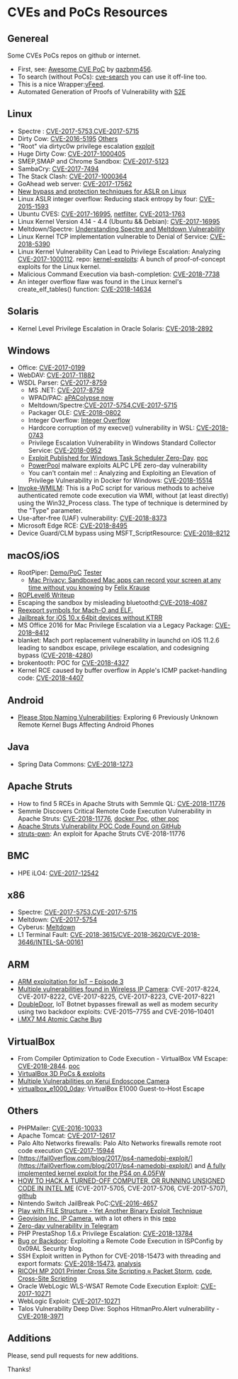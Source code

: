 # CVEs and PoCs Resources

## Genereal

Some CVEs PoCs repos on github or internet.

* First, see: [Awesome CVE PoC](https://github.com/qazbnm456/awesome-cve-poc) by [qazbnm456](https://github.com/qazbnm456).
* To search (without PoCs): [cve-search](https://github.com/cve-search/cve-search) you can use it off-line too.
* This is a nice Wrapper:[vFeed](https://github.com/toolswatch/vFeed).
* Automated Generation of Proofs of Vulnerability with [S2E](https://github.com/S2E/docs/blob/master/src/Tutorials/pov.rst)

## Linux

* Spectre : [CVE-2017-5753,CVE-2017-5715](https://gist.github.com/Badel2/ba8826e6607295e6f26c5ed098d98d27)
* Dirty Cow: [CVE-2016-5195](https://github.com/scumjr/dirtycow-vdso) [Others](https://github.com/dirtycow/dirtycow.github.io/wiki/PoCs)
* "Root" via dirtyc0w privilege escalation [exploit](https://gist.github.com/Arinerron/0e99d69d70a778ca13a0087fa6fdfd80)
* Huge Dirty Cow: [CVE-2017-1000405](https://github.com/bindecy/HugeDirtyCowPOC)
* SMEP,SMAP and Chrome Sandbox: [CVE-2017-5123](https://salls.github.io/Linux-Kernel-CVE-2017-5123/)
* SambaCry: [CVE-2017-7494](https://securelist.com/sambacry-is-coming/78674/)
* The Stack Clash: [CVE-2017-1000364](https://blog.qualys.com/securitylabs/2017/06/19/the-stack-clash)
* GoAhead web server: [CVE-2017-17562](https://www.elttam.com.au/blog/goahead/)
* [New bypass and protection techniques for ASLR on Linux](http://blog.ptsecurity.com/2018/02/new-bypass-and-protection-techniques.html)
* Linux ASLR integer overflow: Reducing stack entropy by four: [CVE-2015-1593](http://hmarco.org/bugs/linux-ASLR-integer-overflow.html)
* Ubuntu CVES: [CVE-2017-16995](https://github.com/Spacial/csirt/blob/master/PoCs/ubuntu_%20CVE-2017-16995.c), [netfilter](https://github.com/Spacial/csirt/blob/master/PoCs/ubuntu_netfilter.c), [CVE-2013-1763](https://github.com/Spacial/csirt/blob/master/PoCs/ubuntu_%20CVE-2013-1763.c)
* Linux Kernel Version 4.14 - 4.4 (Ubuntu && Debian): [CVE-2017-16995](https://github.com/iBearcat/CVE-2017-16995)
* Meltdown/Spectre: [Understanding Spectre and Meltdown Vulnerability](https://miuv.blog/2018/03/20/understanding-spectre-and-meltdown-vulnerability-part-2/)
* Linux Kernel TCP implementation vulnerable to Denial of Service: [CVE-2018-5390](https://www.kb.cert.org/vuls/id/962459)
* Linux Kernel Vulnerability Can Lead to Privilege Escalation: Analyzing [CVE-2017-1000112](https://securingtomorrow.mcafee.com/mcafee-labs/linux-kernel-vulnerability-can-lead-to-privilege-escalation-analyzing-cve-2017-1000112/). repo: [kernel-exploits](https://github.com/xairy/kernel-exploits): A bunch of proof-of-concept exploits for the Linux kernel.
* Malicious Command Execution via bash-completion: [CVE-2018-7738](https://blog.grimm-co.com/post/malicious-command-execution-via-bash-completion-cve-2018-7738/)
* An integer overflow flaw was found in the Linux kernel's create_elf_tables() function: [CVE-2018-14634](https://access.redhat.com/security/cve/cve-2018-14634)

## Solaris

* Kernel Level Privilege Escalation in Oracle Solaris: [CVE-2018-2892](https://www.trustwave.com/Resources/SpiderLabs-Blog/CVE-2018-2892---Kernel-Level-Privilege-Escalation-in-Oracle-Solaris/)

## Windows

* Office: [CVE-2017-0199](https://github.com/bhdresh/CVE-2017-0199)
* WebDAV: [CVE-2017-11882](https://github.com/embedi/CVE-2017-11882)
* WSDL Parser: [CVE-2017-8759](https://github.com/Voulnet/CVE-2017-8759-Exploit-sample)
  * MS .NET: [CVE-2017-8759](https://github.com/bhdresh/CVE-2017-8759)
  * WPAD/PAC: [aPAColypse now](https://googleprojectzero.blogspot.com.br/2017/12/apacolypse-now-exploiting-windows-10-in_18.html)
  * Meltdown/Spectre:[CVE-2017-5754,CVE-2017-5715](https://github.com/ionescu007/SpecuCheck)
  * Packager OLE: [CVE-2018-0802](https://github.com/rxwx/CVE-2018-0802)
  * Integer Overflow: [Integer Overflow](https://github.com/k0keoyo/Dark_Composition_case_study_Integer_Overflow)
  * Hardcore corruption of my execve() vulnerability in WSL: [CVE-2018-0743](https://github.com/saaramar/execve_exploit)
  * Privilege Escalation Vulnerability in Windows Standard Collector Service: [CVE-2018-0952](https://www.atredis.com/blog/cve-2018-0952-privilege-escalation-vulnerability-in-windows-standard-collector-service)
  * [Exploit Published for Windows Task Scheduler Zero-Day](https://www.securityweek.com/exploit-published-windows-task-scheduler-zero-day). [poc](https://github.com/SandboxEscaper/randomrepo)
  * [PowerPool](https://www.welivesecurity.com/2018/09/05/powerpool-malware-exploits-zero-day-vulnerability/) malware exploits ALPC LPE zero-day vulnerability
  * You can't contain me! :: Analyzing and Exploiting an Elevation of Privilege Vulnerability in Docker for Windows: [CVE-2018-15514](https://srcincite.io/blog/2018/08/31/you-cant-contain-me-analyzing-and-exploiting-an-elevation-of-privilege-in-docker-for-windows.html)
* [Invoke-WMILM](https://github.com/Cybereason/Invoke-WMILM): This is a PoC script for various methods to acheive authenticated remote code execution via WMI, without (at least directly) using the Win32_Process class. The type of technique is determined by the "Type" parameter.
* Use-after-free (UAF) vulnerability: [CVE-2018-8373](https://blog.trendmicro.com/trendlabs-security-intelligence/new-cve-2018-8373-exploit-spotted/)
* Microsoft Edge RCE: [CVE-2018-8495](https://leucosite.com/Microsoft-Edge-RCE/)
* Device Guard/CLM bypass using MSFT_ScriptResource: [CVE-2018–8212](https://posts.specterops.io/cve-2018-8212-device-guard-clm-bypass-using-msft-scriptresource-b6cc2318e885)

## macOS/iOS

* RootPiper:  [Demo/PoC](https://github.com/Shmoopi/RootPipe-Demo)  [Tester](https://github.com/sideeffect42/RootPipeTester)
  * [Mac Privacy: Sandboxed Mac apps can record your screen at any time without you knowing](https://github.com/KrauseFx/krausefx.com/blob/master/_posts/2018-02-10-mac-privacy-sandboxed-mac-apps-can-take-screenshots.md) by [Felix Krause](https://github.com/KrauseFx)
* [ROPLevel6 Writeup](https://github.com/shmoo419/ExploitChallengeWriteups/blob/master/ROPLevel6/Writeup.md)
* Escaping the sandbox by misleading bluetoothd:[CVE-2018-4087](https://blog.zimperium.com/cve-2018-4087-poc-escaping-sandbox-misleading-bluetoothd)
* [Reexport symbols for Mach-O and ELF.](https://github.com/xerub/reexport)
* [Jailbreak for iOS 10.x 64bit devices without KTRR](https://github.com/tihmstar/doubleH3lix)
* MS Office 2016 for Mac Privilege Escalation via a Legacy Package: [CVE-2018–8412](https://medium.com/0xcc/cve-2018-8412-ms-office-2016-for-mac-privilege-escalation-via-a-legacy-package-7fccdbf71d9b)
* blanket: Mach port replacement vulnerability in launchd on iOS 11.2.6 leading to sandbox escape, privilege escalation, and codesigning bypass ([CVE-2018-4280](https://github.com/bazad/blanket))
* brokentooth: POC for [CVE-2018-4327](https://github.com/omerporze/brokentooth)
* Kernel RCE caused by buffer overflow in Apple's ICMP packet-handling code: [CVE-2018-4407](https://lgtm.com/blog/apple_xnu_icmp_error_CVE-2018-4407)

## Android

* [Please Stop Naming Vulnerabilities](https://pleasestopnamingvulnerabilities.com): Exploring 6 Previously Unknown Remote Kernel Bugs Affecting Android Phones

## Java

* Spring Data Commons: [CVE-2018-1273](https://gist.github.com/matthiaskaiser/bfb274222c009b3570ab26436dc8799e)

## Apache Struts

* How to find 5 RCEs in Apache Struts with Semmle QL: [CVE-2018-11776](https://lgtm.com/blog/apache_struts_CVE-2018-11776)
* Semmle Discovers Critical Remote Code Execution Vulnerability in Apache Struts: [CVE-2018-11776](https://semmle.com/news/apache-struts-CVE-2018-11776), [docker Poc](https://github.com/jas502n/St2-057), [other poc](https://github.com/mazen160/struts-pwn_CVE-2018-11776)
* [Apache Struts Vulnerability POC Code Found on GitHub](https://news.hitb.org/content/apache-struts-vulnerability-poc-code-found-github)
* [struts-pwn](https://github.com/mazen160/struts-pwn_CVE-2018-11776): An exploit for Apache Struts CVE-2018-11776

## BMC

* HPE iLO4: [CVE-2017-12542](https://github.com/airbus-seclab/ilo4_toolbox/blob/master/README.rst)

## x86

* Spectre: [CVE-2017-5753,CVE-2017-5715](https://spectreattack.com/)
* Meltdown: [CVE-2017-5754](https://meltdownattack.com/)
* Cyberus: [Meltdown](http://blog.cyberus-technology.de/posts/2018-01-03-meltdown.html)
* L1 Terminal Fault: [CVE-2018-3615/CVE-2018-3620/CVE-2018-3646/INTEL-SA-00161](https://software.intel.com/security-software-guidance/software-guidance/l1-terminal-fault)

## ARM

* [ARM exploitation for IoT – Episode 3](https://quequero.org/2017/11/arm-exploitation-iot-episode-3/)
* [Multiple vulnerabilities found in Wireless IP Camera](https://pierrekim.github.io/blog/2017-03-08-camera-goahead-0day.html#backdoor-account): CVE-2017-8224, CVE-2017-8222, CVE-2017-8225, CVE-2017-8223, CVE-2017-8221
* [DoubleDoor](https://blog.newskysecurity.com/doubledoor-iot-botnet-bypasses-firewall-as-well-as-modem-security-using-two-backdoor-exploits-88457627306d), IoT Botnet bypasses firewall as well as modem security using two backdoor exploits: CVE-2015–7755 and CVE-2016–10401
* [i.MX7 M4 Atomic Cache Bug](https://rschaefertech.wordpress.com/2018/02/17/imx7-hardware-bug/)

## VirtualBox

* From Compiler Optimization to Code Execution - VirtualBox VM Escape: [CVE-2018-2844](https://www.voidsecurity.in/2018/08/from-compiler-optimization-to-code.html). [poc](https://github.com/renorobert/virtualbox-cve-2018-2844/)
* [VirtualBox 3D PoCs & exploits](https://github.com/niklasb/3dpwn)
* [Multiple Vulnerabilities on Kerui Endoscope Camera](https://utkusen.com/blog/multiple-vulnerabilities-on-kerui-endoscope-camera.html)
* [virtualbox_e1000_0day](https://github.com/MorteNoir1/virtualbox_e1000_0day):  VirtualBox E1000 Guest-to-Host Escape

## Others

* PHPMailer: [CVE-2016-10033](https://github.com/opsxcq/exploit-CVE-2016-10033)
* Apache Tomcat: [CVE-2017-12617](https://github.com/cyberheartmi9/CVE-2017-12617)
* Palo Alto Networks firewalls: Palo Alto Networks firewalls remote root code execution [CVE-2017-15944](http://seclists.org/fulldisclosure/2017/Dec/38)
* [https://fail0verflow.com/blog/2017/ps4-namedobj-exploit/](https://fail0verflow.com/blog/2017/ps4-namedobj-exploit/) and  [A fully implemented kernel exploit for the PS4 on 4.05FW](https://github.com/Cryptogenic/PS4-4.05-Kernel-Exploit)
* [HOW TO HACK A TURNED-OFF COMPUTER, OR RUNNING UNSIGNED CODE IN INTEL ME](https://www.blackhat.com/docs/eu-17/materials/eu-17-Goryachy-How-To-Hack-A-Turned-Off-Computer-Or-Running-Unsigned-Code-In-Intel-Management-Engine-wp.pdf) (CVE-2017-5705, CVE-2017-5706, CVE-2017-5707), [github](https://github.com/ptresearch/unME11)
* Nintendo Switch JailBreak PoC:[CVE-2016-4657](https://github.com/iDaN5x/Switcheroo/wiki/Article)
* [Play with FILE Structure - Yet Another Binary Exploit Technique](https://www.slideshare.net/AngelBoy1/play-with-file-structure-yet-another-binary-exploit-technique)
* [Geovision Inc. IP Camera](https://github.com/mcw0/PoC/blob/master/Geovision%20IP%20Camera%20Multiple%20Remote%20Command%20Execution%20-%20Multiple%20Stack%20Overflow%20-%20Double%20free%20-%20Unauthorized%20Access.txt), with a lot others in this [repo](https://github.com/mcw0/PoC)
* [Zero-day vulnerability in Telegram](https://securelist.com/zero-day-vulnerability-in-telegram/83800/)
* PHP PrestaShop 1.6.x Privilege Escalation: [CVE-2018-13784](https://www.ambionics.io/blog/prestashop-privilege-escalation)
* [Bug or Backdoor](https://0x09al.github.io/security/ispconfig/exploit/vulnerability/2018/08/20/bug-or-backdoor-ispconfig-rce.html): Exploiting a Remote Code Execution in ISPConfig by 0x09AL Security blog.
* SSH Exploit written in Python for CVE-2018-15473 with threading and export formats: [CVE-2018-15473](https://github.com/Rhynorater/CVE-2018-15473-Exploit), [analysis](https://sekurak.pl/openssh-users-enumeration-cve-2018-15473/)
* [RICOH MP 2001 Printer Cross Site Scripting ≈ Packet Storm](https://packetstormsecurity.com/files/149443/RICOH-MP-2001-Printer-Cross-Site-Scripting.html), [code](https://dl.packetstormsecurity.net/1809-exploits/richomp2001-xss.txt), [Cross-Site Scripting](https://www.exploit-db.com/exploits/45460/)
* Oracle WebLogic WLS-WSAT Remote Code Execution Exploit: [CVE-2017-10271](https://github.com/kkirsche/CVE-2017-10271)
* WebLogic Exploit: [CVE-2017-10271](https://github.com/c0mmand3rOpSec/CVE-2017-10271)
* Talos Vulnerability Deep Dive: Sophos HitmanPro.Alert vulnerability -  [CVE-2018-3971](https://blog.talosintelligence.com/2018/11/TALOS-2018-0636.html)

## Additions

Please, send pull requests for new additions.

 Thanks!
